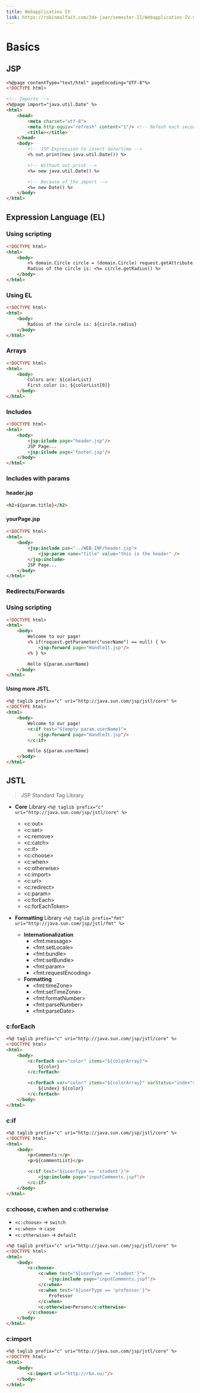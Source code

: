 ```yaml
---
title: Webapplicaties IV
link: https://robinmalfait.com/2de-jaar/semester-II/Webapplicaties-IV.md
---
```


# Basics

## JSP

```html
<%@page contentType="text/html" pageEncoding="UTF-8"%>
<!DOCTYPE html>

<!-- Imports -->
<%@page import="java.util.Date" %>
<html>
    <head>
        <meta charset="utf-8">
        <meta http-equiv="refresh" content="1"/> <!-- Refesh each second -->
        <title></title>
    </head>
    <body>
        <!-- JSP Expression to insert date/time -->
        <% out.print(new java.util.Date()) %>

        <!-- Without out.print -->
        <%= new java.util.Date() %>

        <!-- Because of the import -->
        <%= new Date() %>
    </body>
</html>
```

## Expression Language (EL)


### Using scripting

```html
<!DOCTYPE html>
<html>
    <body>
        <% domain.Circle circle = (domain.Circle) request.getAttribute('circle') %>
        Radius of the circle is: <%= circle.getRadius() %>
    </body>
</html>
```

### Using EL

```html
<!DOCTYPE html>
<html>
    <body>
        Radius of the circle is: ${circle.radius}
    </body>
</html>
```

### Arrays

```html
<!DOCTYPE html>
<html>
    <body>
        Colors are: ${colorList}
        First color is: ${colorList[0]}
    </body>
</html>
```

### Includes

```html
<!DOCTYPE html>
<html>
    <body>
        <jsp:iclude page="header.jsp"/>
        JSP Page...
        <jsp:iclude page="footer.jsp"/>
    </body>
</html>
```

### Includes with params

#### header.jsp

```html
<h2>${param.title}</h2>
```

#### yourPage.jsp

```html
<!DOCTYPE html>
<html>
    <body>
        <jsp:include pae="../WEB-INF/header.jsp">
            <jsp:param name="title" value="this is the header" />
        </jsp:include>
        JSP Page...
    </body>
</html>
```

### Redirects/Forwards

### Using scripting

```html
<!DOCTYPE html>
<html>
    <body>
        Welcome to our page!
        <% if(request.getParameter("userName") == null) { %>
            <jsp:forward page="HandleIt.jsp"/>
        <% } %>

        Hello ${param.userName}
    </body>
</html>
```

#### Using more JSTL

```html
<%@ taglib prefix="c" uri="http://java.sun.com/jsp/jstl/core" %>
<!DOCTYPE html>
<html>
    <body>
        Welcome to our page!
        <c:if test="${empty param.userName}">
            <jsp:forward page="HandleIt.jsp"/>
        </c:if>

        Hello ${param.userName}
    </body>
</html>
```

## JSTL

> JSP Standard Tag Library

- **Core** Library `<%@ taglib prefix="c" uri="http://java.sun.com/jsp/jstl/core" %>`
    - &lt;c:out&gt;
    - &lt;c:set&gt;
    - &lt;c:remove&gt;
    - &lt;c:catch&gt;
    - &lt;c:if&gt;
    - &lt;c:choose&gt;
    - &lt;c:when&gt;
    - &lt;c:otherwise&gt;
    - &lt;c:import&gt;
    - &lt;c:url&gt;
    - &lt;c:redirect&gt;
    - &lt;c:param&gt;
    - &lt;c:forEach&gt;
    - &lt;c:forEachToken&gt;

- **Formatting** Library `<%@ taglib prefix="fmt" uri="http://java.sun.com/jsp/jstl/fmt" %>`
    - **Internationalization**
        - &lt;fmt:message&gt;
        - &lt;fmt:setLocale&gt;
        - &lt;fmt:bundle&gt;
        - &lt;fmt:setBundle&gt;
        - &lt;fmt:param&gt;
        - &lt;fmt:requestEncoding&gt;
    - **Formatting**
        - &lt;fmt:timeZone&gt;
        - &lt;fmt:setTimeZone&gt;
        - &lt;fmt:formatNumber&gt;
        - &lt;fmt:parseNumber&gt;
        - &lt;fmt:parseDate&gt;

### c:forEach

```html
<%@ taglib prefix="c" uri="http://java.sun.com/jsp/jstl/core" %>
<!DOCTYPE html>
<html>
    <body>
        <c:forEach var="color" items="${colorArray}">
            ${color}
        </c:forEach>

        <c:forEach var="color" items="${colorArray}" varStatus="index">
            ${index} ${color}
        </c:forEach>
    </body>
</html>
```

### c:if

```html
<%@ taglib prefix="c" uri="http://java.sun.com/jsp/jstl/core" %>
<!DOCTYPE html>
<html>
    <body>
        <p>Comments:</p>
        <p>${commentList}</p>

        <c:if test="${userType == 'student'}">
            <jsp:include page="inputComments.jspf"/>
        </c:if>
    </body>
</html>
```

### c:choose, c:when and c:otherwise

- `<c:choose>` -> `switch`
- `<c:when>` -> `case`
- `<c:otherwise>` -> `default`

```html
<%@ taglib prefix="c" uri="http://java.sun.com/jsp/jstl/core" %>
<!DOCTYPE html>
<html>
    <body>
        <c:choose>
            <c:when test="${userType == 'student'}">
                <jsp:include page="inputComments.jspf"/>
            </c:when>
            <c:when test="${userType == 'professor'}">
                Professor
            </c:when>
            <c:otherwise>Person</c:otherwise>
        </c:choose>
    </body>
</html>
```

### c:import

```html
<%@ taglib prefix="c" uri="http://java.sun.com/jsp/jstl/core" %>
<!DOCTYPE html>
<html>
    <body>
        <c:import url="http://rbn.nu/"/>
    </body>
</html>
```
